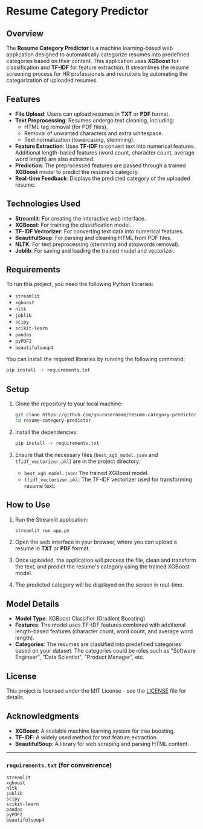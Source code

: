 
# Resume Category Predictor

## Overview
The **Resume Category Predictor** is a machine learning-based web application designed to automatically categorize resumes into predefined categories based on their content. This application uses **XGBoost** for classification and **TF-IDF** for feature extraction. It streamlines the resume screening process for HR professionals and recruiters by automating the categorization of uploaded resumes.

## Features
- **File Upload**: Users can upload resumes in **TXT** or **PDF** format.
- **Text Preprocessing**: Resumes undergo text cleaning, including:
  - HTML tag removal (for PDF files).
  - Removal of unwanted characters and extra whitespace.
  - Text normalization (lowercasing, stemming).
- **Feature Extraction**: Uses **TF-IDF** to convert text into numerical features. Additional length-based features (word count, character count, average word length) are also extracted.
- **Prediction**: The preprocessed features are passed through a trained **XGBoost** model to predict the resume's category.
- **Real-time Feedback**: Displays the predicted category of the uploaded resume.

## Technologies Used
- **Streamlit**: For creating the interactive web interface.
- **XGBoost**: For training the classification model.
- **TF-IDF Vectorizer**: For converting text data into numerical features.
- **BeautifulSoup**: For parsing and cleaning HTML from PDF files.
- **NLTK**: For text preprocessing (stemming and stopwords removal).
- **Joblib**: For saving and loading the trained model and vectorizer.

## Requirements
To run this project, you need the following Python libraries:
- `streamlit`
- `xgboost`
- `nltk`
- `joblib`
- `scipy`
- `scikit-learn`
- `pandas`
- `pyPDF2`
- `beautifulsoup4`

You can install the required libraries by running the following command:
```bash
pip install -r requirements.txt
```

## Setup
1. Clone the repository to your local machine:
   ```bash
   git clone https://github.com/yourusername/resume-category-predictor.git
   cd resume-category-predictor
   ```

2. Install the dependencies:
   ```bash
   pip install -r requirements.txt
   ```

3. Ensure that the necessary files (`best_xgb_model.json` and `tfidf_vectorizer.pkl`) are in the project directory:
   - `best_xgb_model.json`: The trained XGBoost model.
   - `tfidf_vectorizer.pkl`: The TF-IDF vectorizer used for transforming resume text.

## How to Use
1. Run the Streamlit application:
   ```bash
   streamlit run app.py
   ```

2. Open the web interface in your browser, where you can upload a resume in **TXT** or **PDF** format.

3. Once uploaded, the application will process the file, clean and transform the text, and predict the resume's category using the trained XGBoost model.

4. The predicted category will be displayed on the screen in real-time.

## Model Details
- **Model Type**: XGBoost Classifier (Gradient Boosting)
- **Features**: The model uses TF-IDF features combined with additional length-based features (character count, word count, and average word length).
- **Categories**: The resumes are classified into predefined categories based on your dataset. The categories could be roles such as "Software Engineer", "Data Scientist", "Product Manager", etc.

## License
This project is licensed under the MIT License - see the [LICENSE](LICENSE) file for details.

## Acknowledgments
- **XGBoost**: A scalable machine learning system for tree boosting.
- **TF-IDF**: A widely used method for text feature extraction.
- **BeautifulSoup**: A library for web scraping and parsing HTML content.

---

### `requirements.txt` (for convenience)
```plaintext
streamlit
xgboost
nltk
joblib
scipy
scikit-learn
pandas
pyPDF2
beautifulsoup4
```
